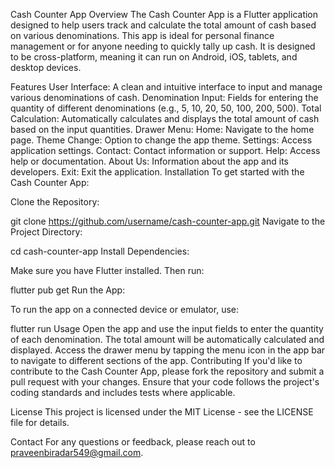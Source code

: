 Cash Counter App
Overview
The Cash Counter App is a Flutter application designed to help users track and calculate the total amount of cash based on various denominations. This app is ideal for personal finance management or for anyone needing to quickly tally up cash. It is designed to be cross-platform, meaning it can run on Android, iOS, tablets, and desktop devices.

Features
User Interface: A clean and intuitive interface to input and manage various denominations of cash.
Denomination Input: Fields for entering the quantity of different denominations (e.g., 5, 10, 20, 50, 100, 200, 500).
Total Calculation: Automatically calculates and displays the total amount of cash based on the input quantities.
Drawer Menu:
Home: Navigate to the home page.
Theme Change: Option to change the app theme.
Settings: Access application settings.
Contact: Contact information or support.
Help: Access help or documentation.
About Us: Information about the app and its developers.
Exit: Exit the application.
Installation
To get started with the Cash Counter App:

Clone the Repository:

git clone https://github.com/username/cash-counter-app.git
Navigate to the Project Directory:

cd cash-counter-app
Install Dependencies:

Make sure you have Flutter installed. Then run:

flutter pub get
Run the App:

To run the app on a connected device or emulator, use:

flutter run
Usage
Open the app and use the input fields to enter the quantity of each denomination.
The total amount will be automatically calculated and displayed.
Access the drawer menu by tapping the menu icon in the app bar to navigate to different sections of the app.
Contributing
If you'd like to contribute to the Cash Counter App, please fork the repository and submit a pull request with your changes. Ensure that your code follows the project's coding standards and includes tests where applicable.

License
This project is licensed under the MIT License - see the LICENSE file for details.

Contact
For any questions or feedback, please reach out to praveenbiradar549@gmail.com.
